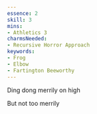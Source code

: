 ```yaml
---
essence: 2
skill: 3
mins:
- Athletics 3
charmsNeeded:
- Recursive Horror Approach
keywords:
- Frog
- Elbow
- Fartington Beeworthy
---
```

Ding dong merrily on high

But not too merrily
